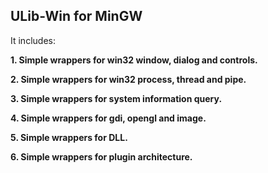 <h2> ULib-Win for MinGW </h2>

It includes:

**1. Simple wrappers for win32 window, dialog and controls.**

**2. Simple wrappers for win32 process, thread and pipe.**

**3. Simple wrappers for system information query.**

**4. Simple wrappers for gdi, opengl and image.**

**5. Simple wrappers for DLL.**

**6. Simple wrappers for plugin architecture.**


